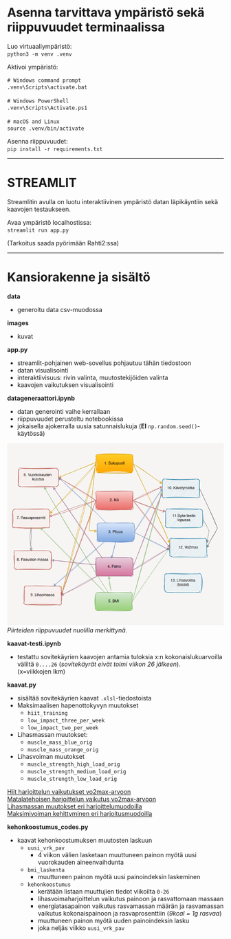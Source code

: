 # Asenna tarvittava ympäristö sekä riippuvuudet terminaalissa 

Luo virtuaaliympäristö:  
`python3 -m venv .venv`

Aktivoi ympäristö:
````
# Windows command prompt
.venv\Scripts\activate.bat

# Windows PowerShell
.venv\Scripts\Activate.ps1

# macOS and Linux
source .venv/bin/activate
````

Asenna riippuvuudet:  
`pip install -r requirements.txt`

----
# STREAMLIT

Streamlitin avulla on luotu interaktiivinen ympäristö datan läpikäyntiin sekä kaavojen testaukseen.  
  
Avaa ympäristö localhostissa:  
`streamlit run app.py`

(Tarkoitus saada pyörimään Rahti2:ssa)

-----

# Kansiorakenne ja sisältö

**data**
* generoitu data csv-muodossa

**images**
* kuvat

**app.py**
* streamlit-pohjainen web-sovellus pohjautuu tähän tiedostoon
* datan visualisointi
* interaktiivisuus: rivin valinta, muutostekijöiden valinta
* kaavojen vaikutuksen visualisointi

**datageneraattori.ipynb**
* datan generointi vaihe kerrallaan 
* riippuvuudet perusteltu notebookissa
* jokaisella ajokerralla uusia satunnaislukuja (**EI** `np.random.seed()`- käytössä)

![](./images/data-gen-kaavio.png)  
*Piirteiden riippuvuudet nuolilla merkittynä.*

**kaavat-testi.ipynb**
* testattu sovitekäyrien kaavojen antamia tuloksia x:n kokonaislukuarvoilla väliltä `0....26` (*sovitekäyrät eivät toimi viikon 26 jälkeen*).  
(x=viikkojen lkm)


**kaavat.py**
* sisältää sovitekäyrien kaavat `.xlsl`-tiedostoista
* Maksimaalisen hapenottokyvyn muutokset
    * `hiit_training`
    * `low_impact_three_per_week`
    * `low_impact_two_per_week`
* Lihasmassan muutokset:
    * `muscle_mass_blue_orig`
    * `muscle_mass_orange_orig`
* Lihasvoiman muutokset
    * `muscle_strength_high_load_orig`
    * `muscle_strength_medium_load_orig`
    * `muscle_strength_low_load_orig`

[Hiit harjoittelun vaikutukset vo2max-arvoon](./images/hiit_vo2max.png)  
[Matalatehoisen harjoittelun vaikutus vo2max-arvoon](./images/matalatehoinen_vo2max.png)  
[Lihasmassan muutokset eri harjoittelumuodoilla](./images/lihasmassan_muutokset.png)  
[Maksimivoiman kehittyminen eri harjoitusmuodoilla](./images/maksimivoiman_muutokset.png)

**kehonkoostumus_codes.py**
* kaavat kehonkoostumuksen muutosten laskuun 
    * `uusi_vrk_pav`
        * 4 viikon välien lasketaan muuttuneen painon myötä uusi vuorokauden aineenvaihdunta
    * `bmi_laskenta`
        * muuttuneen painon myötä uusi painoindeksin laskeminen
    * `kehonkoostumus`
        * kerätään listaan muuttujien tiedot viikoilta `0-26`
        * lihasvoimaharjoittelun vaikutus painoon ja rasvattomaan massaan
        * energiatasapainon vaikutus rasvamassan määrän ja rasvamassan vaikutus kokonaispainoon ja rasvaprosenttiin (*9kcal = 1g rasvaa*)
        * muuttuneen painon myötä uuden painoindeksin lasku
        * joka neljäs viikko `uusi_vrk_pav`






